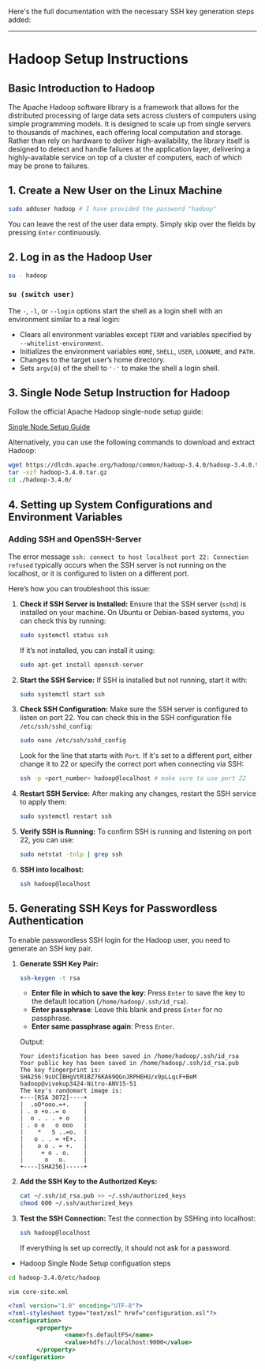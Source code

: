 Here's the full documentation with the necessary SSH key generation steps added:

---

# Hadoop Setup Instructions

## Basic Introduction to Hadoop
The Apache Hadoop software library is a framework that allows for the distributed processing of large data sets across clusters of computers using simple programming models. It is designed to scale up from single servers to thousands of machines, each offering local computation and storage. Rather than rely on hardware to deliver high-availability, the library itself is designed to detect and handle failures at the application layer, delivering a highly-available service on top of a cluster of computers, each of which may be prone to failures.

## 1. Create a New User on the Linux Machine

```bash
sudo adduser hadoop # I have provided the password "hadoop"
```

You can leave the rest of the user data empty. Simply skip over the fields by pressing `Enter` continuously.

## 2. Log in as the Hadoop User

```bash
su - hadoop
```

### `su (switch user)`
The `-`, `-l`, or `--login` options start the shell as a login shell with an environment similar to a real login:

- Clears all environment variables except `TERM` and variables specified by `--whitelist-environment`.
- Initializes the environment variables `HOME`, `SHELL`, `USER`, `LOGNAME`, and `PATH`.
- Changes to the target user’s home directory.
- Sets `argv[0]` of the shell to `'-'` to make the shell a login shell.

## 3. Single Node Setup Instruction for Hadoop
Follow the official Apache Hadoop single-node setup guide:

[Single Node Setup Guide](https://hadoop.apache.org/docs/stable/hadoop-project-dist/hadoop-common/SingleCluster.html)

Alternatively, you can use the following commands to download and extract Hadoop:

```bash
wget https://dlcdn.apache.org/hadoop/common/hadoop-3.4.0/hadoop-3.4.0.tar.gz
tar -xzf hadoop-3.4.0.tar.gz 
cd ./hadoop-3.4.0/
```

## 4. Setting up System Configurations and Environment Variables

### Adding SSH and OpenSSH-Server

The error message `ssh: connect to host localhost port 22: Connection refused` typically occurs when the SSH server is not running on the localhost, or it is configured to listen on a different port.

Here’s how you can troubleshoot this issue:

1. **Check if SSH Server is Installed:**
   Ensure that the SSH server (`sshd`) is installed on your machine. On Ubuntu or Debian-based systems, you can check this by running:
   ```bash
   sudo systemctl status ssh
   ```
   If it’s not installed, you can install it using:
   ```bash
   sudo apt-get install openssh-server
   ```

2. **Start the SSH Service:**
   If SSH is installed but not running, start it with:
   ```bash
   sudo systemctl start ssh
   ```

3. **Check SSH Configuration:**
   Make sure the SSH server is configured to listen on port 22. You can check this in the SSH configuration file `/etc/ssh/sshd_config`:
   ```bash
   sudo nano /etc/ssh/sshd_config
   ```
   Look for the line that starts with `Port`. If it's set to a different port, either change it to 22 or specify the correct port when connecting via SSH:
   ```bash
   ssh -p <port_number> hadoop@localhost # make sure to use port 22
   ```

4. **Restart SSH Service:**
   After making any changes, restart the SSH service to apply them:
   ```bash
   sudo systemctl restart ssh
   ```

5. **Verify SSH is Running:**
   To confirm SSH is running and listening on port 22, you can use:
   ```bash
   sudo netstat -tnlp | grep ssh
   ```

6. **SSH into localhost:**

   ```bash
   ssh hadoop@localhost
   ```

## 5. Generating SSH Keys for Passwordless Authentication

To enable passwordless SSH login for the Hadoop user, you need to generate an SSH key pair.

1. **Generate SSH Key Pair:**
   ```bash
   ssh-keygen -t rsa
   ```

   - **Enter file in which to save the key**: Press `Enter` to save the key to the default location (`/home/hadoop/.ssh/id_rsa`).
   - **Enter passphrase**: Leave this blank and press `Enter` for no passphrase.
   - **Enter same passphrase again**: Press `Enter`.

   Output:
   ```
   Your identification has been saved in /home/hadoop/.ssh/id_rsa
   Your public key has been saved in /home/hadoop/.ssh/id_rsa.pub
   The key fingerprint is:
   SHA256:9sUCIBHgVtR1BZ76KA69QGnJRPHEHU/x9pLLqcF+BeM hadoop@vivekup3424-Nitro-ANV15-51
   The key's randomart image is:
   +---[RSA 3072]----+
   |  .oO*ooo.=+.    |
   | . o +o..= o     |
   |  o . . . + o    |
   | . o o   o ooo   |
   |    *   S ..=o.  |
   |   o . . = +E+.  |
   |    o o . = +.   |
   |     + o . o.    |
   |      o   o.     |
   +----[SHA256]-----+
   ```

2. **Add the SSH Key to the Authorized Keys:**
   ```bash
   cat ~/.ssh/id_rsa.pub >> ~/.ssh/authorized_keys
   chmod 600 ~/.ssh/authorized_keys
   ```

3. **Test the SSH Connection:**
   Test the connection by SSHing into localhost:
   ```bash
   ssh hadoop@localhost
   ```
   If everything is set up correctly, it should not ask for a password.


- Hadoop Single Node Setup configuation steps
```bash
cd hadoop-3.4.0/etc/hadoop
```

`vim core-site.xml`
```xml
<?xml version="1.0" encoding="UTF-8"?>
<?xml-stylesheet type="text/xsl" href="configuration.xsl"?>
<configuration>
        <property>
                <name>fs.defaultFS</name>
                <value>hdfs://localhost:9000</value>
        </property>
</configuration>
```


